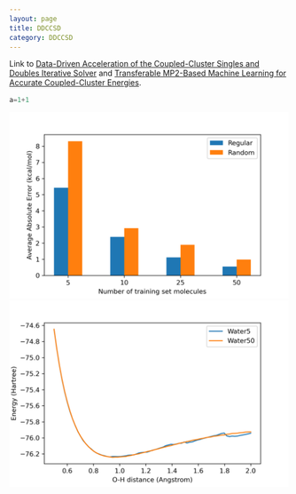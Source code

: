 ```yaml
---
layout: page 
title: DDCCSD 
category: DDCCSD 
---
```


Link to [Data-Driven Acceleration of the Coupled-Cluster Singles and Doubles Iterative Solver](https://pubs.acs.org/doi/10.1021/acs.jpclett.9b01442) and [Transferable MP2-Based Machine Learning for Accurate Coupled-Cluster Energies](https://pubs.acs.org/doi/10.1021/acs.jctc.0c00927).

```python
a=1+1
```


![](/images/Water.png)
![](/images/Water2.png)
